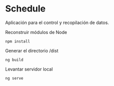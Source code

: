 # Schedule

Aplicación para el control y recopilación de datos.

Reconstruir módulos de Node
```
npm install
```
Generar el directorio /dist
```
ng build
```

Levantar servidor local
```
ng serve
```